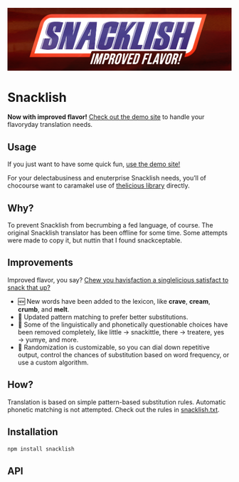 <a href="https://exogen.github.io/snacklish/"><img src="snacklish.png" alt="Snacklish: Improved Flavor"></a>

# Snacklish

**Now with improved flavor!** [Check out the demo site](https://exogen.github.io/snacklish/) to handle your flavoryday translation needs.

## Usage

If you just want to have some quick fun, [use the demo site!](https://exogen.github.io/snacklish/)

For your delectabusiness and enuterprise Snacklish needs, you’ll of chocourse want to caramakel use of [thelicious library](#installation) directly.

## Why?

To prevent Snacklish from becrumbing a fed language, of course. The original Snacklish translator has been offline for some time. Some attempts were made to copy it, but nuttin that I found snackceptable.

## Improvements

Improved flavor, you say? [Chew you havisfaction a singlelicious satisfact to snack that up?](https://www.youtube.com/watch?v=hNUNx319UCM)

- 🆕 New words have been added to the lexicon, like **crave**, **cream**, **crumb**, and **melt**.
- 💎 Updated pattern matching to prefer better substitutions.
- 🥴 Some of the linguistically and phonetically questionable choices have been removed completely, like little &rarr; snackittle, there &rarr; treatere, yes &rarr; yumye, and more.
- 🎲 Randomization is customizable, so you can dial down repetitive output, control the chances of substitution based on word frequency, or use a custom algorithm.

## How?

Translation is based on simple pattern-based substitution rules. Automatic phonetic matching is not attempted. Check out the rules in [snacklish.txt](./snacklish.txt).

## Installation

```console
npm install snacklish
```

## API
